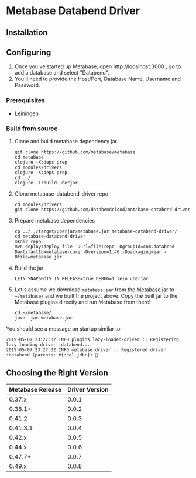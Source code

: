 # Metabase Databend Driver

## Installation

## Configuring

1. Once you've started up Metabase, open http://localhost:3000 , go to add a database and select "Databend".
2. You'll need to provide the Host/Port,  Database Name, Username and Password.

### Prerequisites

- [Leiningen](https://leiningen.org/)

### Build from source

1. Clone and build metabase dependency jar.

   ```shell
   git clone https://github.com/metabase/metabase
   cd metabase
   clojure -X:deps prep
   cd modules/drivers
   clojure -X:deps prep
   cd ../..
   clojure -T:build uberjar
   ```

2. Clone metabase-databend-driver repo

   ```shell
   cd modules/drivers
   git clone https://github.com/databendcloud/metabase-databend-driver
   ```

3. Prepare metabase dependencies

   ```shell
   cp ../../target/uberjar/metabase.jar metabase-databend-driver/
   cd metabase-databend-driver
   mkdir repo
   mvn deploy:deploy-file -Durl=file:repo -DgroupId=com.databend -DartifactId=metabase-core -Dversion=1.40 -Dpackaging=jar -Dfile=metabase.jar
   ```

4. Build the jar

   ```shell
   LEIN_SNAPSHOTS_IN_RELEASE=true DEBUG=1 lein uberjar
   ```

5. Let's assume we download `metabase.jar` from the [Metabase jar](https://www.metabase.com/docs/latest/operations-guide/running-the-metabase-jar-file.html) to `~/metabase/` and we built the project above. Copy the built jar to the Metabase plugins directly and run Metabase from there!

   ```shell
   cd ~/metabase/
   java -jar metabase.jar
   ```

You should see a message on startup similar to:

```
2019-05-07 23:27:32 INFO plugins.lazy-loaded-driver :: Registering lazy loading driver :databend...
2019-05-07 23:27:32 INFO metabase.driver :: Registered driver :databend (parents: #{:sql-jdbc}) 🚚
```

## Choosing the Right Version

| Metabase Release | Driver Version |
|------------------|----------------|
| 0.37.x           | 0.0.1          |
| 0.38.1+          | 0.0.2          |
| 0.41.2           | 0.0.3          |
| 0.41.3.1         | 0.0.4          |
| 0.42.x           | 0.0.5          |
| 0.44.x           | 0.0.6          |
| 0.47.7+          | 0.0.7          |
| 0.49.x           | 0.0.8          |